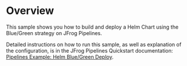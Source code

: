 # Overview

This sample shows you how to build and deploy a Helm Chart using the Blue/Green strategy on JFrog Pipelines.

Detailed instructions on how to run this sample, as well as explanation of the configuration, is in the JFrog Pipelines Quickstart documentation: [Pipelines Example: Helm Blue/Green Deploy](https://www.jfrog.com/confluence/pages/viewpage.action?pageId=132219811).